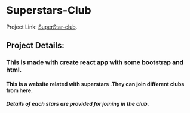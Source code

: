 # Superstars-Club

Project Link:  [SuperStar-club](https://serene-sammet-800884.netlify.app/).

## Project Details:
### This is made with create react app with some bootstrap and html.
#### This is a website related with superstars .They can join different clubs from here.
##### Details of each stars are provided for joining in the club.




